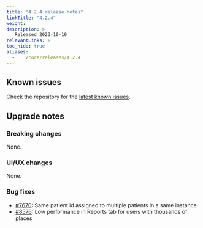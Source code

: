 ```yaml
---
title: "4.2.4 release notes"
linkTitle: "4.2.4"
weight:
description: >
   Released 2023-10-10
relevantLinks: >
toc_hide: true
aliases:
  -    /core/releases/4.2.4
---
```


## Known issues

Check the repository for the [latest known issues](https://github.com/medic/cht-core/issues?q=is%3Aissue+label%3A%22Affects%3A+4.2.4%22).

## Upgrade notes

### Breaking changes

None.

### UI/UX changes

None.

### Bug fixes

- [#7670](https://github.com/medic/cht-core/issues/7670): Same patient id assigned to multiple patients in a same instance
- [#8576](https://github.com/medic/cht-core/issues/8576): Low performance in Reports tab for users with thousands of places
